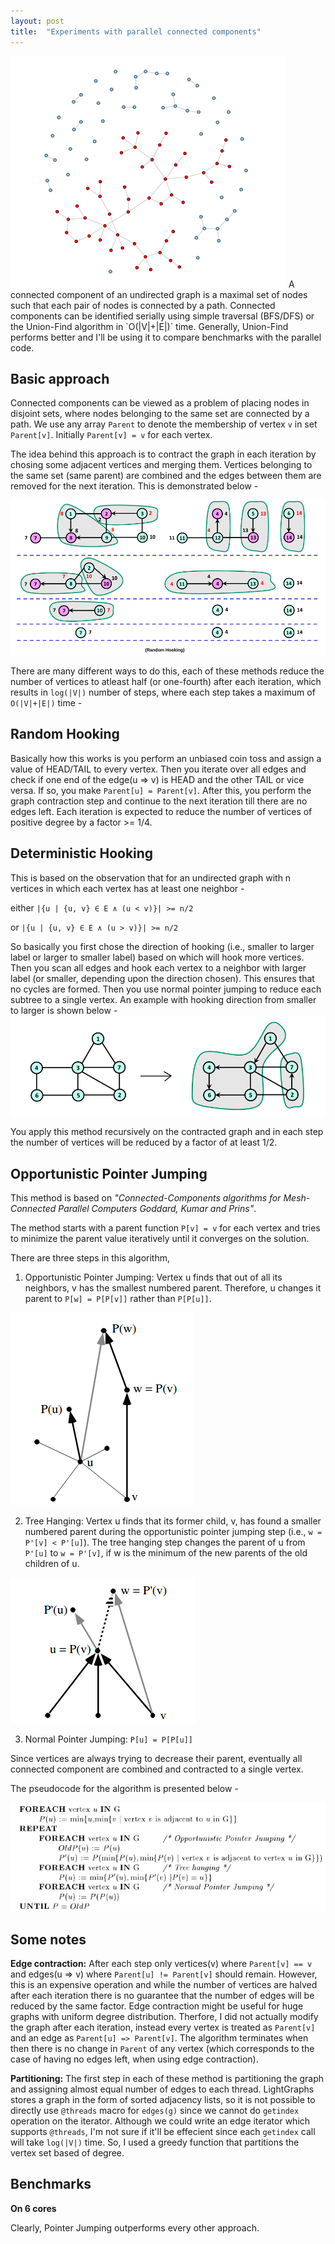 ```yaml
---
layout: post
title:  "Experiments with parallel connected components"
---
```

<img src="../assets/cc.png">
A connected component of an undirected graph is a maximal set of nodes such that each pair of nodes is connected by a path. Connected components can be identified serially using simple traversal (BFS/DFS) or the Union-Find algorithm in `O(|V|+|E|)` time. Generally, Union-Find performs better and I'll be using it to compare benchmarks with the parallel code.

## Basic approach
Connected components can be viewed as a problem of placing nodes in disjoint sets, where nodes belonging to the same set are connected by a path. We use any array `Parent` to denote the membership of vertex `v` in set `Parent[v]`. Initially `Parent[v] = v` for each vertex.

The idea behind this approach is to contract the graph in each iteration by chosing some adjacent vertices and merging them. Vertices belonging to the same set (same parent) are combined and the edges between them are removed for the next iteration. This is demonstrated below -

<img src="../assets/red.png">

There are many different ways to do this, each of these methods reduce the number of vertices to atleast half (or one-fourth) after each iteration, which results in `log(|V|)` number of steps, where each step takes a maximum of `O(|V|+|E|)` time -

## Random Hooking
Basically how this works is you perform an unbiased coin toss and assign a value of HEAD/TAIL to every vertex. Then you iterate over all edges and check if one end of the edge(u => v) is HEAD and the other TAIL or vice versa. If so, you make `Parent[u] = Parent[v]`. After this, you perform the graph contraction step and continue to the next iteration till there are no edges left. Each iteration is expected to reduce the number of vertices of positive degree by a factor >= 1/4.

## Deterministic Hooking
This is based on the observation that for an undirected graph with n vertices in which
each vertex has at least one neighbor -

either `|{u | {u, v} ∈ E ∧ (u < v)}| >= n/2`

or `|{u | {u, v} ∈ E ∧ (u > v)}| >= n/2`

So basically you first chose the direction of hooking (i.e., smaller to larger label or larger to smaller label) based on which will hook more vertices.
Then you scan all edges and hook each vertex to a neighbor with larger label (or smaller, depending upon the direction chosen). This ensures that no cycles are formed. Then you use normal pointer jumping to reduce each subtree to a single vertex. An example with hooking direction from smaller to larger is shown below -
<img src="../assets/disj.png">

You apply this method recursively on the contracted graph and in each step the number of vertices will be reduced by a factor of at least 1/2.

## Opportunistic Pointer Jumping
This method is based on *"Connected-Components algorithms for Mesh-Connected Parallel Computers
Goddard, Kumar and Prins"*.

The method starts with a parent function `P[v] = v` for each vertex and tries to minimize the parent value iteratively until it converges on the solution.

There are three steps in this algorithm,

1) Opportunistic Pointer Jumping: Vertex u finds that out of all its neighbors, v has the smallest numbered parent. Therefore, u changes it parent to `P[w] = P[P[v]]` rather than `P[P[u]]`.
<img src="../assets/opj2.png">

2) Tree Hanging: Vertex u finds that its former child, v, has found a smaller numbered parent during the opportunistic pointer jumping step (i.e., `w = P'[v] < P'[u]`). The tree hanging step changes the parent of u from `P'[u]` to `w = P'[v]`, if w is the minimum of the new parents of the old children of u.
<img src="../assets/opj3.png">

3) Normal Pointer Jumping: `P[u] = P[P[u]]`

Since vertices are always trying to decrease their parent, eventually all connected component are combined and contracted to a single vertex.

The pseudocode for the algorithm is presented below -

<img src="../assets/opj.png">

## Some notes
**Edge contraction:**
After each step only vertices(v) where `Parent[v] == v` and edges(u => v) where `Parent[u] != Parent[v]` should remain. However, this is an expensive operation and while the number of vertices are halved after each iteration there is no guarantee that the number of edges will be reduced by the same factor. Edge contraction might be useful for huge graphs with uniform degree distribution. Therfore, I did not actually modify the graph after each iteration, instead every vertex is treated as `Parent[v]` and an edge as `Parent[u] => Parent[v]`. The algorithm terminates when then there is no change in `Parent` of any vertex (which corresponds to the case of having no edges left, when using edge contraction).

**Partitioning:**
The first step in each of these method is partitioning the graph and assigning almost equal number of edges to each thread. LightGraphs stores a graph in the form of sorted adjacency lists, so it is not possible to directly use `@threads` macro for `edges(g)` since we cannot do `getindex` operation on the iterator. Although we could write an edge iterator which supports `@threads`, I'm not sure if it'll be effecient since each `getindex` call will take `log(|V|)` time. So, I used a greedy function that partitions the vertex set based of degree.

## Benchmarks
**On 6 cores**


Clearly, Pointer Jumping outperforms every other approach.
